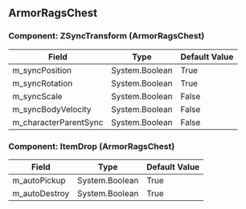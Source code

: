 ## ArmorRagsChest

### Component: ZSyncTransform (ArmorRagsChest)

|Field|Type|Default Value|
|---|---|---|
|m_syncPosition|System.Boolean|True|
|m_syncRotation|System.Boolean|True|
|m_syncScale|System.Boolean|False|
|m_syncBodyVelocity|System.Boolean|False|
|m_characterParentSync|System.Boolean|False|

### Component: ItemDrop (ArmorRagsChest)

|Field|Type|Default Value|
|---|---|---|
|m_autoPickup|System.Boolean|True|
|m_autoDestroy|System.Boolean|True|

